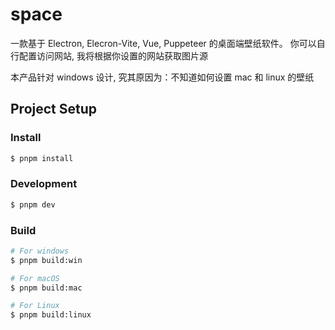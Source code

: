 # space

一款基于 Electron, Elecron-Vite, Vue, Puppeteer 的桌面端壁纸软件。
你可以自行配置访问网站, 我将根据你设置的网站获取图片源

本产品针对 windows 设计, 究其原因为：不知道如何设置 mac 和 linux 的壁纸

## Project Setup

### Install

```bash
$ pnpm install
```

### Development

```bash
$ pnpm dev
```

### Build

```bash
# For windows
$ pnpm build:win

# For macOS
$ pnpm build:mac

# For Linux
$ pnpm build:linux
```
